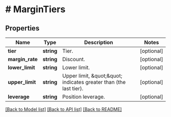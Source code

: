 # # MarginTiers

## Properties

Name | Type | Description | Notes
------------ | ------------- | ------------- | -------------
**tier** | **string** | Tier. | [optional] 
**margin_rate** | **string** | Discount. | [optional] 
**lower_limit** | **string** | Lower limit. | [optional] 
**upper_limit** | **string** | Upper limit, \&quot;\&quot; indicates greater than (the last tier). | [optional] 
**leverage** | **string** | Position leverage. | [optional] 

[[Back to Model list]](../../README.md#documentation-for-models) [[Back to API list]](../../README.md#documentation-for-api-endpoints) [[Back to README]](../../README.md)

